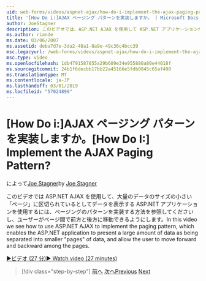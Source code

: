 ```yaml
---
uid: web-forms/videos/aspnet-ajax/how-do-i-implement-the-ajax-paging-pattern
title: '[How Do i:]AJAX ページング パターンを実装しますか。 | Microsoft Docs'
author: JoeStagner
description: このビデオでは、ASP.NET AJAX を使用して ASP.NET アプリケーションが大量の bein データを提示するページング パターンを実装する方法を見る.
ms.author: riande
ms.date: 03/06/2007
ms.assetid: deba7d7e-3da2-48a1-8a9e-49c36c4bcc39
msc.legacyurl: /web-forms/videos/aspnet-ajax/how-do-i-implement-the-ajax-paging-pattern
msc.type: video
ms.openlocfilehash: 1db4791587855a29b609e34e955880a80e44018f
ms.sourcegitcommit: 24b1f6decbb17bb22a45166e5fdb0845c65af498
ms.translationtype: MT
ms.contentlocale: ja-JP
ms.lasthandoff: 03/01/2019
ms.locfileid: "57024899"
---
```

<a name="how-do-i-implement-the-ajax-paging-pattern"></a><span data-ttu-id="0e876-104">[How Do i:]AJAX ページング パターンを実装しますか。</span><span class="sxs-lookup"><span data-stu-id="0e876-104">[How Do I:] Implement the AJAX Paging Pattern?</span></span>
====================
<span data-ttu-id="0e876-105">によって[Joe Stagner](https://github.com/JoeStagner)</span><span class="sxs-lookup"><span data-stu-id="0e876-105">by [Joe Stagner](https://github.com/JoeStagner)</span></span>

<span data-ttu-id="0e876-106">このビデオでは ASP.NET AJAX を使用して、大量のデータのサイズの小さい「ページ」に区切られているとしてデータを表示する ASP.NET アプリケーションを使用するには、ページングのパターンを実装する方法を参照してくださいし、ユーザーがページ間で前方と後方に移動できるようにします。</span><span class="sxs-lookup"><span data-stu-id="0e876-106">In this video we see how to use ASP.NET AJAX to implement the paging pattern, which enables the ASP.NET application to present a large amount of data as being separated into smaller "pages" of data, and allow the user to move forward and backward among the pages.</span></span>

[<span data-ttu-id="0e876-107">&#9654;ビデオ (27 分)</span><span class="sxs-lookup"><span data-stu-id="0e876-107">&#9654; Watch video (27 minutes)</span></span>](https://channel9.msdn.com/Blogs/ASP-NET-Site-Videos/how-do-i-implement-the-ajax-paging-pattern)

> [!div class="step-by-step"]
> <span data-ttu-id="0e876-108">[前へ](how-do-i-implement-the-predictive-fetch-pattern-for-ajax.md)
> [次へ](how-do-i-implement-the-ajax-incremental-page-display-pattern.md)</span><span class="sxs-lookup"><span data-stu-id="0e876-108">[Previous](how-do-i-implement-the-predictive-fetch-pattern-for-ajax.md)
[Next](how-do-i-implement-the-ajax-incremental-page-display-pattern.md)</span></span>
